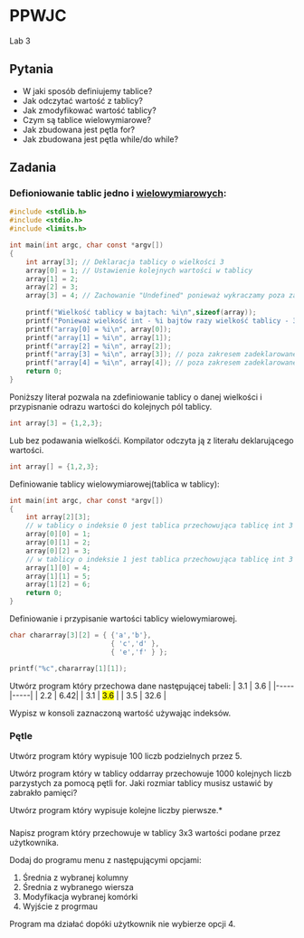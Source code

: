# PPWJC 
Lab 3

## Pytania

- W jaki sposób definiujemy tablice?
- Jak odczytać wartość z tablicy?
- Jak zmodyfikować wartość tablicy?
- Czym są tablice wielowymiarowe?
- Jak zbudowana jest pętla for?
- Jak zbudowana jest pętla while/do while?

## Zadania
### Defioniowanie tablic jedno i [wielowymiarowych](https://cse.engineering.nyu.edu/~mleung/CS1114/s08/ch08/MDmemory.htm):

```c
#include <stdlib.h>
#include <stdio.h>
#include <limits.h>

int main(int argc, char const *argv[])
{
    int array[3]; // Deklaracja tablicy o wielkości 3
    array[0] = 1; // Ustawienie kolejnych wartości w tablicy
    array[1] = 2;
    array[2] = 3;
    array[3] = 4; // Zachowanie "Undefined" ponieważ wykraczamy poza zakres tablicy. Wartość może ulegać zmianie w czasie działania systemu ponieważ program nie zarezerwował tego miejsca w pamięci.
     
    printf("Wielkość tablicy w bajtach: %i\n",sizeof(array));
    printf("Ponieważ wielkość int - %i bajtów razy wielkość tablicy - 3\n", sizeof(int));
    printf("array[0] = %i\n", array[0]);
    printf("array[1] = %i\n", array[1]);
    printf("array[2] = %i\n", array[2]);
    printf("array[3] = %i\n", array[3]); // poza zakresem zadeklarowanej tablicy
    printf("array[4] = %i\n", array[4]); // poza zakresem zadeklarowanej tablicy
    return 0;
}
```

Poniższy literał pozwala na zdefiniowanie tablicy o danej wielkości i przypisnanie odrazu wartości do kolejnych pól tablicy.

```c
int array[3] = {1,2,3};
```

Lub bez podawania wielkośći. Kompilator odczyta ją z literału deklarującego wartości.

```c
int array[] = {1,2,3};
```

Definiowanie tablicy wielowymiarowej(tablica w tablicy):

```c
int main(int argc, char const *argv[])
{
    int array[2][3];
    // w tablicy o indeksie 0 jest tablica przechowująca tablicę int 3 elementową
    array[0][0] = 1; 
    array[0][1] = 2;
    array[0][2] = 3;
    // w tablicy o indeksie 1 jest tablica przechowująca tablicę int 3 elementową
    array[1][0] = 4; 
    array[1][1] = 5;
    array[1][2] = 6;
    return 0;
}
```

Definiowanie i przypisanie wartości tablicy wielowymiarowej.


```c
char chararray[3][2] = { {'a','b'},
                         { 'c','d' },
                         { 'e','f' } };

printf("%c",chararray[1][1]);
```


Utwórz program który przechowa dane następującej tabeli:
| 3.1 | 3.6 |
|-----|-----|
| 2.2 | 6.42|
| 3.1 | <mark>3.6</mark> |
| 3.5 | 32.6 |

Wypisz w konsoli zaznaczoną wartość używając indeksów.

### Pętle

Utwórz program który wypisuje 100 liczb podzielnych przez 5.

Utwórz program który w tablicy oddarray przechowuje 1000 kolejnych liczb parzystych za pomocą pętli for. Jaki rozmiar tablicy musisz ustawić by zabrakło pamięci?

Utwórz program który wypisuje kolejne liczby pierwsze.*

### 

Napisz program który przechowuje w tablicy 3x3 wartości podane przez użytkownika. 

Dodaj do programu menu z następującymi opcjami:

1. Średnia z wybranej kolumny
2. Średnia z wybranego wiersza
3. Modyfikacja wybranej komórki
4. Wyjście z progrmau

Program ma działać dopóki użytkownik nie wybierze opcji 4.